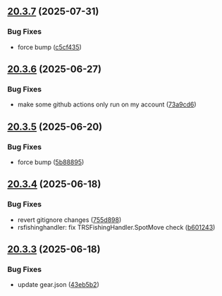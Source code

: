 ## [20.3.7](https://github.com/Torwent/WaspLib/compare/v20.3.6...v20.3.7) (2025-07-31)


### Bug Fixes

* force bump ([c5cf435](https://github.com/Torwent/WaspLib/commit/c5cf435153aae66de2273ad3f9ecb9e35a3db4f6))



## [20.3.6](https://github.com/Torwent/WaspLib/compare/v20.3.5...v20.3.6) (2025-06-27)


### Bug Fixes

* make some github actions only run on my account ([73a9cd6](https://github.com/Torwent/WaspLib/commit/73a9cd69b774dbb8acc7835ac767059d25d98438))



## [20.3.5](https://github.com/Torwent/WaspLib/compare/v20.3.4...v20.3.5) (2025-06-20)


### Bug Fixes

* force bump ([5b88895](https://github.com/Torwent/WaspLib/commit/5b88895e2ef6fadf861bb631feac03949a7b9f29))



## [20.3.4](https://github.com/Torwent/WaspLib/compare/v20.3.3...v20.3.4) (2025-06-18)


### Bug Fixes

* revert gitignore changes ([755d898](https://github.com/Torwent/WaspLib/commit/755d89830a0127322692c9e5d921b5d53f76f62a))
* rsfishinghandler: fix TRSFishingHandler.SpotMove check ([b601243](https://github.com/Torwent/WaspLib/commit/b6012432064baa1e8516d24c1f27d02c2182cecf))



## [20.3.3](https://github.com/Torwent/WaspLib/compare/v20.3.2...v20.3.3) (2025-06-18)


### Bug Fixes

* update gear.json ([43eb5b2](https://github.com/Torwent/WaspLib/commit/43eb5b2fe16f52ac1dbaec640bc3e3689eeee7b4))



